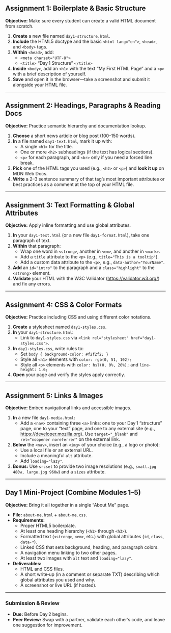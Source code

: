 ## Assignment 1: Boilerplate & Basic Structure  
**Objective:** Make sure every student can create a valid HTML document from scratch.  
1. **Create** a new file named `day1-structure.html`.  
2. **Include** the HTML5 doctype and the basic `<html lang="en">`, `<head>`, and `<body>` tags.  
3. **Within** `<head>`, add:  
   - `<meta charset="UTF-8">`  
   - `<title>` “Day 1 Structure” `</title>`  
4. **Inside** `<body>`, add an `<h1>` with the text “My First HTML Page” and a `<p>` with a brief description of yourself.  
5. **Save** and open it in the browser—take a screenshot and submit it alongside your HTML file.

---

## Assignment 2: Headings, Paragraphs & Reading Docs  
**Objective:** Practice semantic hierarchy and documentation lookup.  
1. **Choose** a short news article or blog post (100–150 words).  
2. **In** a file named `day1-text.html`, mark it up with:  
   - A single `<h1>` for the title.  
   - One or more `<h2>` subheadings (if the text has logical sections).  
   - `<p>` for each paragraph, and `<br>` only if you need a forced line break.  
3. **Pick** one of the HTML tags you used (e.g., `<h2>` or `<p>`) and **look it up** on MDN Web Docs.  
4. **Write** a 2–3 sentence summary of that tag’s most important attributes or best practices as a comment at the top of your HTML file.  

---

## Assignment 3: Text Formatting & Global Attributes  
**Objective:** Apply inline formatting and use global attributes.  
1. **In** your `day1-text.html` (or a new file `day1-format.html`), take one paragraph of text.  
2. **Within** that paragraph:  
   - Wrap one word in `<strong>`, another in `<em>`, and another in `<mark>`.  
   - Add a `title` attribute to the `<p>` (e.g., `title="This is a tooltip"`).  
   - Add a custom data attribute to the `<p>`, e.g., `data-author="YourName"`.  
3. **Add** an `id="intro"` to the paragraph and a `class="highlight"` to the `<strong>` element.  
4. **Validate** your HTML with the W3C Validator (https://validator.w3.org/) and fix any errors.

---

## Assignment 4: CSS & Color Formats  
**Objective:** Practice including CSS and using different color notations.  
1. **Create** a stylesheet named `day1-styles.css`.  
2. **In** your `day1-structure.html`:  
   - Link to `day1-styles.css` via `<link rel="stylesheet" href="day1-styles.css">`.  
3. **In** `day1-styles.css`, write rules to:  
   - Set `body { background-color: #f2f2f2; }`  
   - Style all `<h1>` elements with `color: rgb(0, 51, 102);`  
   - Style all `<p>` elements with `color: hsl(0, 0%, 20%);` and `line-height: 1.6;`  
4. **Open** your page and verify the styles apply correctly.

---

## Assignment 5: Links & Images  
**Objective:** Embed navigational links and accessible images.  
1. **In** a new file `day1-media.html`:  
   - Add a `<nav>` containing three `<a>` links: one to your Day 1 “structure” page, one to your “text” page, and one to any external site (e.g., https://developer.mozilla.org). Use `target="_blank"` and `rel="noopener noreferrer"` on the external link.  
2. **Below** the `<nav>`, insert an `<img>` of your choice (e.g., a logo or photo):  
   - Use a local file or an external URL.  
   - Include a meaningful `alt` attribute.  
   - Add `loading="lazy"`.  
3. **Bonus:** Use `srcset` to provide two image resolutions (e.g., `small.jpg 480w, large.jpg 960w`) and a `sizes` attribute.

---

## Day 1 Mini‑Project (Combine Modules 1–5)  
**Objective:** Bring it all together in a single “About Me” page.  
- **File:** `about-me.html` + `about-me.css`.  
- **Requirements:**  
  - Proper HTML5 boilerplate.  
  - At least one heading hierarchy (`<h1>` through `<h3>`).  
  - Formatted text (`<strong>`, `<em>`, etc.) with global attributes (`id`, `class`, `data-*`).  
  - Linked CSS that sets background, heading, and paragraph colors.  
  - A navigation menu linking to two other pages.  
  - At least two images with `alt` text and `loading="lazy"`.  
- **Deliverables:**  
  - HTML and CSS files.  
  - A short write‑up (in a comment or separate TXT) describing which global attributes you used and why.  
  - A screenshot or live URL (if hosted).

---

### Submission & Review  
- **Due:** Before Day 2 begins.  
- **Peer Review:** Swap with a partner, validate each other’s code, and leave one suggestion for improvement.  